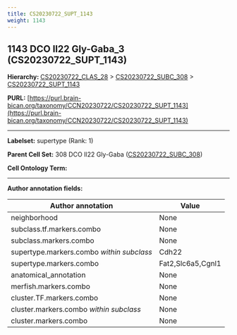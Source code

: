 ```yaml
---
title: CS20230722_SUPT_1143
weight: 1143
---
```

## 1143 DCO Il22 Gly-Gaba_3 (CS20230722_SUPT_1143)
<b>Hierarchy: </b>
[CS20230722_CLAS_28](../CS20230722_CLAS_28) >
[CS20230722_SUBC_308](../CS20230722_SUBC_308) >
[CS20230722_SUPT_1143](../CS20230722_SUPT_1143)

**PURL:** [https://purl.brain-bican.org/taxonomy/CCN20230722/CS20230722_SUPT_1143](https://purl.brain-bican.org/taxonomy/CCN20230722/CS20230722_SUPT_1143)

---


**Labelset:** supertype (Rank: 1)

**Parent Cell Set:** 308 DCO Il22 Gly-Gaba ([CS20230722_SUBC_308](../CS20230722_SUBC_308))



**Cell Ontology Term:** 

[MARKER GENES.]: #


---

[TRANSFERRED ANNOTATIONS.]: #


[AUTHOR ANNOTATION FIELDS.]: #


**Author annotation fields:**

| Author annotation | Value |
|-------------------|-------|
|neighborhood|None|
|subclass.tf.markers.combo|None|
|subclass.markers.combo|None|
|supertype.markers.combo _within subclass_|Cdh22|
|supertype.markers.combo|Fat2,Slc6a5,Cgnl1|
|anatomical_annotation|None|
|merfish.markers.combo|None|
|cluster.TF.markers.combo|None|
|cluster.markers.combo _within subclass_|None|
|cluster.markers.combo|None|
